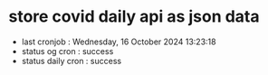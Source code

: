 # store covid daily api as json data

- last cronjob : Wednesday, 16 October 2024 13:23:18
- status og cron : success
- status daily cron : success
      
      